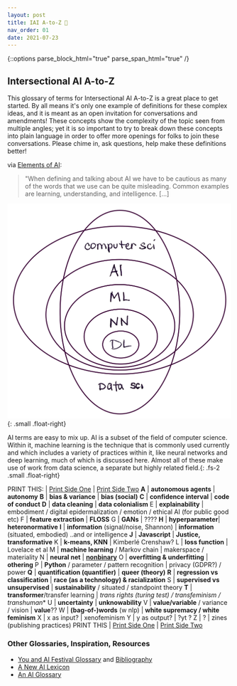 ```yaml
---
layout: post
title: IAI A-to-Z 🍦 
nav_order: 01
date: 2021-07-23
---
```

{::options parse_block_html="true" parse_span_html="true" /}

<!-- make web version a table, printable version a list glossary with two zine pages double sided? will mean having people update the work in 2 places to do so but will allow for words to be defined throughout the site dynamically -->

## Intersectional AI A-to-Z 

This glossary of terms for Intersectional AI A-to-Z is a great place to get started. By all means it's only one example of definitions for these complex ideas, and it is meant as an open invitation for conversations and amendments! These concepts show the complexity of the topic seen from multiple angles; yet it is so important to try to break down these concepts into plain language in order to offer more openings for folks to join these conversations. Please chime in, ask questions, help make these definitions better!

via [Elements of AI](https://course.elementsofai.com/1/1):
>"When defining and talking about AI we have to be cautious as many of the words that we use can be quite misleading. Common examples are learning, understanding, and intelligence. [...]

![AIVenn](../assets/img/AIvenndiagram.png){: .small .float-right}

<caption>AI terms are easy to mix up. AI is a subset of the field of computer science. Within it, machine learning is the technique that is commonly used currently and which includes a variety of practices within it, like neural networks and deep learning, much of which is discussed here. Almost all of these make use of work from data science, a separate but highly related field.</caption>{: .fs-2 .small .float-right}


PRINT THIS: | [Print Side One](../GlossarySideA) | [Print Side Two](../GlossarySideB)
**A** | **autonomous agents** | **autonomy** 
**B** | **bias & variance** | **bias (social)** 
**C** | **confidence interval** | **code of conduct**
**D** | **data cleaning** | **data colonialism** 
E | **explainability** | embodiment / digital epidermalization / emotion / ethical AI (for public good etc)
F | **feature extraction** | **FLOSS**
G | **GANs** | ????
**H** | **hyperparameter**| **heteronormative**
**I** | **information** (signal/noise, Shannon) | **information** (situated, embodied) ..and or intelligence
**J** | **Javascript** | **Justice, transformative** 
K | **k-means, KNN** | Kimberlé Crenshaw? 
L | **loss function** | Lovelace et al
M | **machine learning** / Markov chain | makerspace / materiality 
N | **neural net** | **[nonbinary](../GlossarySideB/#nonbinary)** 
O | **overfitting & underfitting** | **othering**
P | **Python** / parameter / pattern recognition | privacy (GDPR?) / power
**Q** | **quantification (quantifier)** | **queer (theory)** 
**R** | **regression vs classification** | **race (as a technology) & racialization** 
S | **supervised vs unsupervised** | **sustainability** / situated / standpoint theory
**T** | **transformer**/transfer learning | **trans* rights (turing test) / transfeminism / transhuman**
U | **uncertainty** | **unknowability** 
V | **value/variable** / variance / vision | **value**??
W | **(bag-of-)words** (w nlp) | **white supremacy / white feminism**
X | x as input? | xenofeminism
Y | y as output? | ?yt ? 
Z | ? | zines (publishing practices)
PRINT THIS | [Print Side One](../GlossarySideA) | [Print Side Two](../GlossarySideB)




### Other Glossaries, Inspiration, Resources

* [You and AI Festival Glossary](https://www.onassis.org/whats-on/festival-you-and-ai-through-the-algorithmic-lens/exhibition/glossary) and [Bibliography](https://www.onassis.org/whats-on/festival-you-and-ai-through-the-algorithmic-lens/survival-guide-)
* [A New AI Lexicon](https://medium.com/a-new-ai-lexicon/)
* [An AI Glossary](https://www.nytimes.com/2018/10/18/business/an-ai-glossary.html)
<!-- * [](https://www.aicpa.org/content/dam/aicpa/interestareas/privatecompaniespracticesection/humancapital/diversity/aicpa-diversity-and-inclusion-glossary.pdf) -->


<!-- via [Elements of AI](https://course.elementsofai.com/1/1): -->
<!-- > "properties that are characteristic to AI, in this case autonomy and adaptivity...  -->

<!-- > Adaptivity; The ability to improve performance by learning from experience. -->
<!-- >"intelligence is not a single dimension like temperature." -->

<!-- 
**A** | algorithm / **adversarial network (&GAN)** / api / abstraction | **adversity** / agency / anonymity / autonomy / access / accountability 
**B** | **bias** (technical w/variance)	/ black box | **bias** (social)
**C** | convolutional neural net / **confidence interval** / clustering / cybernetics | care / **code of conduct** / community / critical race theory
**D** | **data cleaning** / decision boundary / deep learning | DEI / **data colonialism** 
E | ethical AI??? / evolutionary algorithms / **explainability** / encapsulation | embodiment / digital epidermalization / emotion / ethical AI (for public good etc)
F | forking / **feature** extraction/selection (variables) | **FLOSS** / feminist / fairness / fascist
G | **gpt3** / GAN 	| gender **essentialism** / global north
**H** | **hyperparameter**	/ hidden layer | histories of computing / heteronormative / **hackerspace**
**I** | interface / image recognition / intelligent assistant (virtual/chatbot) imageNet(Roulette)/ **information** | **information** (again/instead?) / intersectionality
**J** | **Javascript** (vs Java?) | **Justice, transformative** 
K | **k-means, KNN** | Kimberlé Crenshaw? / 
L | long short-term memory (LSTM) / linear regression / **loss function** | Lovelace et al
M | **machine learning** / Markov chain | makerspace / materiality 
N | nlp & nlg & nlu / nft / **neural net** | **nonbinary** / 'neutral'
O | **overfitting & underfitting** / **othering** / open-source/floss or F? / OOP | otherness / OOO / ??
P | Python / parameter / pattern recognition | privacy (GDPR?) / power
**Q** | **quantification (quantifier)** / query language | **queer (theory)** 
**R** | **regression vs classification** / recommender system / RNNs / reinforcement learning | **race (as a technology) & racialization** 
S | **supervised vs unsupervised** / sentiment analysis / strong/weak general/narrow AI / search algo / swarm / software | **sustainability** / situated / standpoint theory
**T** | tensor / **transformer**/transfer learning / turing test / training vs test data	| **trans* rights  (turing test connects these?) / transfeminism / transhuman**
U | **uncertainty** / unix** &linux | | **unknowability** / union (labor) / user-creator / ?? 
V | **value/variable** / variance / vision | **value**????
W | **(bag-of-)words** / ? | **white supremacy / white feminism**
X | x as input? | xenofeminism
Y | y as output? | ?
Z | ? | zines (publishing practices)
 -->